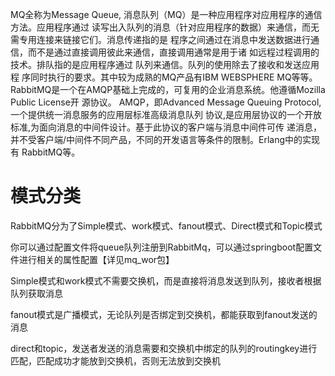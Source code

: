 MQ全称为Message Queue, 消息队列（MQ）是⼀种应⽤程序对应⽤程序的通信⽅法。应⽤程序通过
读写出⼊队列的消息（针对应⽤程序的数据）来通信，⽽⽆需专⽤连接来链接它们。消息传递指的是
程序之间通过在消息中发送数据进⾏通信，⽽不是通过直接调⽤彼此来通信，直接调⽤通常是⽤于诸
如远程过程调⽤的技术。排队指的是应⽤程序通过 队列来通信。队列的使⽤除去了接收和发送应⽤程
序同时执⾏的要求。其中较为成熟的MQ产品有IBM WEBSPHERE MQ等等。
RabbitMQ是⼀个在AMQP基础上完成的，可复⽤的企业消息系统。他遵循Mozilla Public License开
源协议。
AMQP，即Advanced Message Queuing Protocol,⼀个提供统⼀消息服务的应⽤层标准⾼级消息队列
协议,是应⽤层协议的⼀个开放标准,为⾯向消息的中间件设计。基于此协议的客户端与消息中间件可传
递消息，并不受客户端/中间件不同产品，不同的开发语⾔等条件的限制。Erlang中的实现有
RabbitMQ等。

# 模式分类

RabbitMQ分为了Simple模式、work模式、fanout模式、Direct模式和Topic模式

你可以通过配置文件将queue队列注册到RabbitMq，可以通过springboot配置文件进行相关的属性配置【详见mq_wor包】

Simple模式和work模式不需要交换机，而是直接将消息发送到队列，接收者根据队列获取消息

fanout模式是广播模式，无论队列是否绑定到交换机，都能获取到fanout发送的消息

direct和topic，发送者发送的消息需要和交换机中绑定的队列的routingkey进行匹配，匹配成功才能放到交换机，否则无法放到交换机